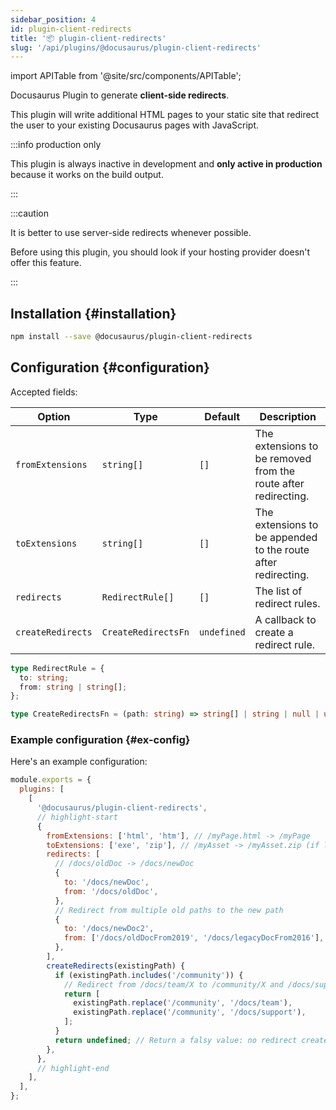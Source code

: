 ```yaml
---
sidebar_position: 4
id: plugin-client-redirects
title: '📦 plugin-client-redirects'
slug: '/api/plugins/@docusaurus/plugin-client-redirects'
---
```


import APITable from '@site/src/components/APITable';

Docusaurus Plugin to generate **client-side redirects**.

This plugin will write additional HTML pages to your static site that redirect the user to your existing Docusaurus pages with JavaScript.

:::info production only

This plugin is always inactive in development and **only active in production** because it works on the build output.

:::

:::caution

It is better to use server-side redirects whenever possible.

Before using this plugin, you should look if your hosting provider doesn't offer this feature.

:::

## Installation {#installation}

```bash npm2yarn
npm install --save @docusaurus/plugin-client-redirects
```

## Configuration {#configuration}

Accepted fields:

<APITable>

| Option | Type | Default | Description |
| --- | --- | --- | --- |
| `fromExtensions` | `string[]` | `[]` | The extensions to be removed from the route after redirecting. |
| `toExtensions` | `string[]` | `[]` | The extensions to be appended to the route after redirecting. |
| `redirects` | `RedirectRule[]` | `[]` | The list of redirect rules. |
| `createRedirects` | `CreateRedirectsFn` | `undefined` | A callback to create a redirect rule. |

</APITable>

```ts
type RedirectRule = {
  to: string;
  from: string | string[];
};

type CreateRedirectsFn = (path: string) => string[] | string | null | undefined;
```

### Example configuration {#ex-config}

Here's an example configuration:

```js title="docusaurus.config.js"
module.exports = {
  plugins: [
    [
      '@docusaurus/plugin-client-redirects',
      // highlight-start
      {
        fromExtensions: ['html', 'htm'], // /myPage.html -> /myPage
        toExtensions: ['exe', 'zip'], // /myAsset -> /myAsset.zip (if latter exists)
        redirects: [
          // /docs/oldDoc -> /docs/newDoc
          {
            to: '/docs/newDoc',
            from: '/docs/oldDoc',
          },
          // Redirect from multiple old paths to the new path
          {
            to: '/docs/newDoc2',
            from: ['/docs/oldDocFrom2019', '/docs/legacyDocFrom2016'],
          },
        ],
        createRedirects(existingPath) {
          if (existingPath.includes('/community')) {
            // Redirect from /docs/team/X to /community/X and /docs/support/X to /community/X
            return [
              existingPath.replace('/community', '/docs/team'),
              existingPath.replace('/community', '/docs/support'),
            ];
          }
          return undefined; // Return a falsy value: no redirect created
        },
      },
      // highlight-end
    ],
  ],
};
```
